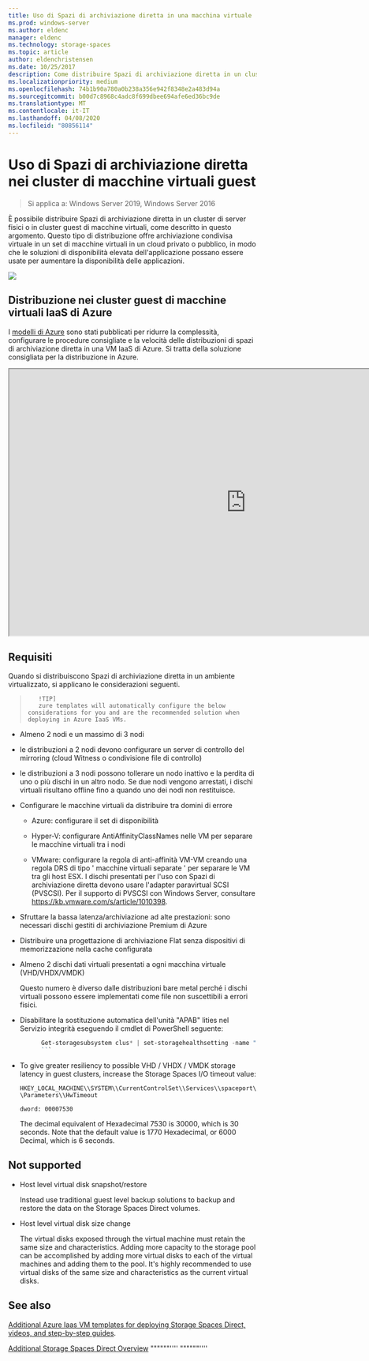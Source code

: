 ```yaml
---
title: Uso di Spazi di archiviazione diretta in una macchina virtuale
ms.prod: windows-server
ms.author: eldenc
manager: eldenc
ms.technology: storage-spaces
ms.topic: article
author: eldenchristensen
ms.date: 10/25/2017
description: Come distribuire Spazi di archiviazione diretta in un cluster guest di macchine virtuali, ad esempio in Microsoft Azure.
ms.localizationpriority: medium
ms.openlocfilehash: 74b1b90a780a0b238a356e942f8348e2a483d94a
ms.sourcegitcommit: b00d7c8968c4adc8f699dbee694afe6ed36bc9de
ms.translationtype: MT
ms.contentlocale: it-IT
ms.lasthandoff: 04/08/2020
ms.locfileid: "80856114"
---
```

# <a name="using-storage-spaces-direct-in-guest-virtual-machine-clusters"></a>Uso di Spazi di archiviazione diretta nei cluster di macchine virtuali guest

> Si applica a: Windows Server 2019, Windows Server 2016

È possibile distribuire Spazi di archiviazione diretta in un cluster di server fisici o in cluster guest di macchine virtuali, come descritto in questo argomento. Questo tipo di distribuzione offre archiviazione condivisa virtuale in un set di macchine virtuali in un cloud privato o pubblico, in modo che le soluzioni di disponibilità elevata dell'applicazione possano essere usate per aumentare la disponibilità delle applicazioni.

![](media/storage-spaces-direct-in-vm/storage-spaces-direct-in-vm.png)

## <a name="deploying-in-azure-iaas-vm-guest-clusters"></a>Distribuzione nei cluster guest di macchine virtuali IaaS di Azure

I [modelli di Azure](https://github.com/robotechredmond/301-storage-spaces-direct-md) sono stati pubblicati per ridurre la complessità, configurare le procedure consigliate e la velocità delle distribuzioni di spazi di archiviazione diretta in una VM IaaS di Azure. Si tratta della soluzione consigliata per la distribuzione in Azure.

<iframe src="https://channel9.msdn.com/Series/Microsoft-Hybrid-Cloud-Best-Practices-for-IT-Pros/Step-by-Step-Deploy-Windows-Server-2016-Storage-Spaces-Direct-S2D-Cluster-in-Microsoft-Azure/player" width="960" height="540" allowfullscreen></iframe>

## <a name="requirements"></a>Requisiti

Quando si distribuiscono Spazi di archiviazione diretta in un ambiente virtualizzato, si applicano le considerazioni seguenti.
       
>        !TIP]
>        zure templates will automatically configure the below considerations for you and are the recommended solution when deploying in Azure IaaS VMs.

-   Almeno 2 nodi e un massimo di 3 nodi

-   le distribuzioni a 2 nodi devono configurare un server di controllo del mirroring (cloud Witness o condivisione file di controllo)

-   le distribuzioni a 3 nodi possono tollerare un nodo inattivo e la perdita di uno o più dischi in un altro nodo.  Se due nodi vengono arrestati, i dischi virtuali risultano offline fino a quando uno dei nodi non restituisce.  

-   Configurare le macchine virtuali da distribuire tra domini di errore

    -   Azure: configurare il set di disponibilità

    -   Hyper-V: configurare AntiAffinityClassNames nelle VM per separare le macchine virtuali tra i nodi

    -   VMware: configurare la regola di anti-affinità VM-VM creando una regola DRS di tipo ' macchine virtuali separate ' per separare le VM tra gli host ESX. I dischi presentati per l'uso con Spazi di archiviazione diretta devono usare l'adapter paravirtual SCSI (PVSCSI). Per il supporto di PVSCSI con Windows Server, consultare https://kb.vmware.com/s/article/1010398.

-   Sfruttare la bassa latenza/archiviazione ad alte prestazioni: sono necessari dischi gestiti di archiviazione Premium di Azure

-   Distribuire una progettazione di archiviazione Flat senza dispositivi di memorizzazione nella cache configurata

-   Almeno 2 dischi dati virtuali presentati a ogni macchina virtuale (VHD/VHDX/VMDK)

    Questo numero è diverso dalle distribuzioni bare metal perché i dischi virtuali possono essere implementati come file non suscettibili a errori fisici.

-   Disabilitare la sostituzione automatica dell'unità "APAB" lities nel Servizio integrità eseguendo il cmdlet di PowerShell seguente:

    ```powershell
          Get-storagesubsystem clus* | set-storagehealthsetting -name "System.Storage.PhysicalDisk.AutoReplace.Enabled" -value "False"
          ```

-   To give greater resiliency to possible VHD / VHDX / VMDK storage latency in guest clusters, increase the Storage Spaces I/O timeout value:

    `HKEY_LOCAL_MACHINE\\SYSTEM\\CurrentControlSet\\Services\\spaceport\\Parameters\\HwTimeout`

    `dword: 00007530`

    The decimal equivalent of Hexadecimal 7530 is 30000, which is 30 seconds. Note that the default value is 1770 Hexadecimal, or 6000 Decimal, which is 6 seconds.

## Not supported

-   Host level virtual disk snapshot/restore

    Instead use traditional guest level backup solutions to backup and restore the data on the Storage Spaces Direct volumes.

-   Host level virtual disk size change

    The virtual disks exposed through the virtual machine must retain the same size and characteristics. Adding more capacity to the storage pool can be accomplished by adding more virtual disks to each of the virtual machines and adding them to the pool. It's highly recommended to use virtual disks of the same size and characteristics as the current virtual disks.

## See also

[Additional Azure Iaas VM templates for deploying Storage Spaces Direct, videos, and step-by-step guides](https://techcommunity.microsoft.com/t5/Failover-Clustering/Deploying-IaaS-VM-Guest-Clusters-in-Microsoft-Azure/ba-p/372126).

[Additional Storage Spaces Direct Overview](https://docs.microsoft.com/windows-server/storage/storage-spaces/storage-spaces-direct-overview)
""""""''''                                                                                                                                                                        """"""''''                                                                                                                                                                        